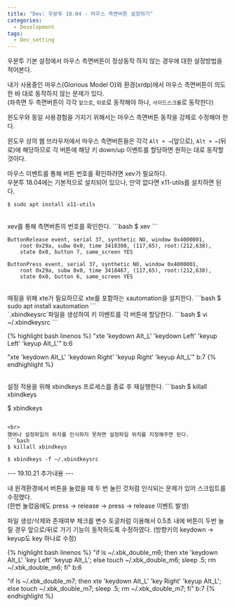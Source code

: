 ```yaml
---
title: "Dev: 우분투 18.04 - 마우스 측면버튼 설정하기"
categories:
  - Development
tags:
  - Dev_setting
---
```


우분투 기본 설정에서 마우스 측면버튼이 정상동작 하지 않는 경우에 대한 설정방법을 적어본다.

<!--more-->

내가 사용중인 마우스(Glorious Model O)와 환경(xrdp)에서 마우스 측면버튼이 의도한 바 대로 동작하지 않는 문제가 있다.
<br>
(좌측면 두 측면버튼이 각각 `앞으로`, `뒤로`로 동작해야 하나, `사이드스크롤`로 동작한다)

윈도우와 동일 사용경험을 가지기 위해서는 마우스 측면버튼 동작을 강제로 수정해야 한다.

윈도우 상의 웹 브라우저에서 마우스 측면버튼들은 각각 `Alt + →`(앞으로), `Alt + ←`(뒤로)에 해당하므로
각 버튼에 해당 키 down/up 이벤트를 할당하면 원하는 대로 동작할 것이다.

마우스 이벤트를 통해 버튼 번호를 확인하려면 xev가 필요하다.
<br>
우분투 18.04에는 기본적으로 설치되어 있으나, 만약 없다면 x11-utils를 설치하면 된다.
```bash
$ sudo apt install x11-utils
```

<br>
xev를 통해 측면버튼의 번호를 확인한다.
```bash
$ xev
```

```
ButtonRelease event, serial 37, synthetic NO, window 0x4000001,
    root 0x29a, subw 0x0, time 3418308, (117,65), root:(212,638),
    state 0x0, button 7, same_screen YES

ButtonPress event, serial 37, synthetic NO, window 0x4000001,
    root 0x29a, subw 0x0, time 3418467, (117,65), root:(212,638),
    state 0x0, button 6, same_screen YES
```

<br>
매핑을 위해 xte가 필요하므로 xte를 포함하는 xautomation을 설치한다.
```bash
$ sudo apt install xautomation
```

<br>
`.xbindkeysrc`파일을 생성하여 키 이벤트를 각 버튼에 할당한다.
```bash
$ vi ~/.xbindkeysrc
```

{% highlight bash linenos %}
"xte 'keydown Alt_L' 'keydown Left' 'keyup Left' 'keyup Alt_L'"
    b:6

"xte 'keydown Alt_L' 'keydown Right' 'keyup Right' 'keyup Alt_L'"
    b:7
{% endhighlight %}

<br>
설정 적용을 위해 xbindkeys 프로세스를 종료 후 재실행한다.
```bash
$ killall xbindkeys

$ xbindkeys
```

<br>
행여나 설정파일의 위치를 인식하지 못하면 설정파일 위치를 지정해주면 된다.
```bash
$ killall xbindkeys

$ xbindkeys -f ~/.xbindkeysrc
```

--- 19.10.21 추가내용 ---

내 원격환경에서  버튼을 눌렀을 때 두 번 눌린 것처럼 인식되는 문제가 있어 스크립트를 수정했다.
<br>
(한번 눌렀음에도 press -> release -> press -> release 이벤트 발생)

파일 생성/삭제와 존재여부 체크를 변수 토글처럼 이용해서 0.5초 내에 버튼이 두번 눌릴 경우 앞으로/뒤로 가기 기능이 동작하도록 수정하였다.
(방향키의 keydown -> keyup도 key 하나로 수정)

{% highlight bash linenos %}
"if ls ~/.xbk_double_m6; then xte 'keydown Alt_L' 'key Left' 'keyup Alt_L'; else touch ~/.xbk_double_m6; sleep .5; rm ~/.xbk_double_m6; fi"
    b:6 

"if ls ~/.xbk_double_m7; then xte 'keydown Alt_L' 'key Right' 'keyup Alt_L'; else touch ~/.xbk_double_m7; sleep .5; rm ~/.xbk_double_m7; fi"
    b:7
{% endhighlight %}
